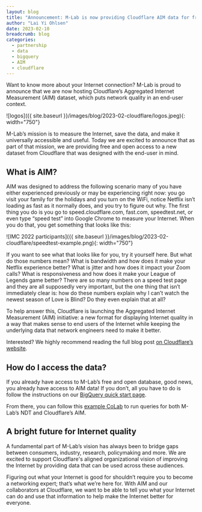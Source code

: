 ```yaml
---
layout: blog
title: "Announcement: M-Lab is now providing Cloudflare AIM data for free and open access"
author: "Lai Yi Ohlsen"
date: 2023-02-10
breadcrumb: blog
categories:
  - partnership
  - data
  - bigquery
  - AIM
  - cloudflare
---
```


Want to know more about your Internet connection? M-Lab is proud to announce that we are now hosting Cloudflare’s Aggregated Internet Measurement (AIM) dataset, which puts network quality in an end-user context.<!--more-->


![logos]({{ site.baseurl }}/images/blog/2023-02-cloudflare/logos.jpeg){: width="750"}



M-Lab’s mission is to measure the Internet, save the data, and make it universally accessible and useful. Today we are excited to announce that as part of that mission, we are providing free and open access to a new dataset from Cloudflare that was designed with the end-user in mind. 

## What is AIM? 

AIM was designed to address the following scenario many of you have either experienced previously or may be experiencing right now: you go visit your family for the holidays and you turn on the WiFi, notice Netflix isn’t loading as fast as it normally does, and you try to figure out why. The first thing you do is you go to speed.cloudflare.com, fast.com, speedtest.net, or even type “speed test” into Google Chrome to measure your Internet. When you do that, you get something that looks like this:


![IMC 2022 participants]({{ site.baseurl }}/images/blog/2023-02-cloudflare/speedtest-example.png){: width="750"}

If you want to see what that looks like for you, try it yourself here. But what do those numbers mean?  What is bandwidth and how does it make your Netflix experience better?  What is jitter and how does it impact your Zoom calls?  What is responsiveness and how does it make your League of Legends game better?  There are so many numbers on a speed test page and they are all supposedly very important, but the one thing that isn’t immediately clear is: how do these numbers explain why I can’t watch the newest season of Love is Blind?  Do they even explain that at all?

To help answer this, Cloudflare is launching the Aggregated Internet Measurement (AIM) initiative: a new format for displaying Internet quality in a way that makes sense to end users of the Internet while keeping the underlying data that network engineers need to make it better. 

Interested? We highly recommend reading the full blog post [on Cloudflare’s website](https://blog.cloudflare.com/aim-database-for-internet-quality/). 

## How do I access the data? 
If you already have access to M-Lab’s free and open database, good news, you already have access to AIM data! If you don’t, all you have to do is follow the instructions on our [BigQuery quick start page](https://www.measurementlab.net/data/docs/bq/quickstart/).

From there, you can follow this [example CoLab](https://colab.research.google.com/drive/1xgc-7L1Okr04MSjsYJfiFeUN0Gu05bpQ?usp=sharing) to run queries for both M-Lab’s NDT and Cloudflare’s AIM. 

## A bright future for Internet quality
A fundamental part of M-Lab’s vision has always been to bridge gaps between consumers, industry, research, policymaking and more. We are excited to support Cloudflare's aligned organizational vision of improving the Internet by providing data that can be used across these audiences. 

Figuring out what your Internet is good for shouldn’t require you to become a networking expert; that’s what we’re here for. With AIM and our collaborators at Cloudflare, we want to be able to tell you what your Internet can do and use that information to help make the Internet better for everyone.



